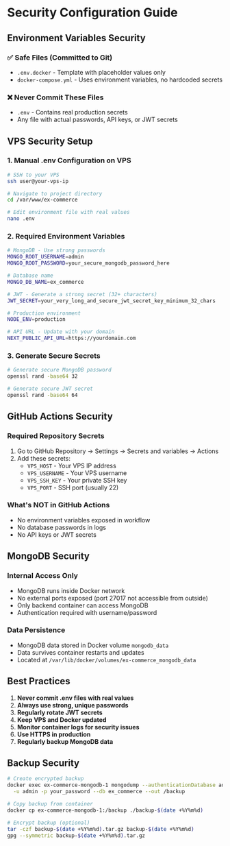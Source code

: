 # Security Configuration Guide

## Environment Variables Security

### ✅ Safe Files (Committed to Git)

- `.env.docker` - Template with placeholder values only
- `docker-compose.yml` - Uses environment variables, no hardcoded secrets

### ❌ Never Commit These Files

- `.env` - Contains real production secrets
- Any file with actual passwords, API keys, or JWT secrets

## VPS Security Setup

### 1. Manual .env Configuration on VPS

```bash
# SSH to your VPS
ssh user@your-vps-ip

# Navigate to project directory
cd /var/www/ex-commerce

# Edit environment file with real values
nano .env
```

### 2. Required Environment Variables

```bash
# MongoDB - Use strong passwords
MONGO_ROOT_USERNAME=admin
MONGO_ROOT_PASSWORD=your_secure_mongodb_password_here

# Database name
MONGO_DB_NAME=ex_commerce

# JWT - Generate a strong secret (32+ characters)
JWT_SECRET=your_very_long_and_secure_jwt_secret_key_minimum_32_chars

# Production environment
NODE_ENV=production

# API URL - Update with your domain
NEXT_PUBLIC_API_URL=https://yourdomain.com
```

### 3. Generate Secure Secrets

```bash
# Generate secure MongoDB password
openssl rand -base64 32

# Generate secure JWT secret
openssl rand -base64 64
```

## GitHub Actions Security

### Required Repository Secrets

1. Go to GitHub Repository → Settings → Secrets and variables → Actions
2. Add these secrets:
   - `VPS_HOST` - Your VPS IP address
   - `VPS_USERNAME` - Your VPS username
   - `VPS_SSH_KEY` - Your private SSH key
   - `VPS_PORT` - SSH port (usually 22)

### What's NOT in GitHub Actions

- No environment variables exposed in workflow
- No database passwords in logs
- No API keys or JWT secrets

## MongoDB Security

### Internal Access Only

- MongoDB runs inside Docker network
- No external ports exposed (port 27017 not accessible from outside)
- Only backend container can access MongoDB
- Authentication required with username/password

### Data Persistence

- MongoDB data stored in Docker volume `mongodb_data`
- Data survives container restarts and updates
- Located at `/var/lib/docker/volumes/ex-commerce_mongodb_data`

## Best Practices

1. **Never commit .env files with real values**
2. **Always use strong, unique passwords**
3. **Regularly rotate JWT secrets**
4. **Keep VPS and Docker updated**
5. **Monitor container logs for security issues**
6. **Use HTTPS in production**
7. **Regularly backup MongoDB data**

## Backup Security

```bash
# Create encrypted backup
docker exec ex-commerce-mongodb-1 mongodump --authenticationDatabase admin \
  -u admin -p your_password --db ex_commerce --out /backup

# Copy backup from container
docker cp ex-commerce-mongodb-1:/backup ./backup-$(date +%Y%m%d)

# Encrypt backup (optional)
tar -czf backup-$(date +%Y%m%d).tar.gz backup-$(date +%Y%m%d)
gpg --symmetric backup-$(date +%Y%m%d).tar.gz
```
